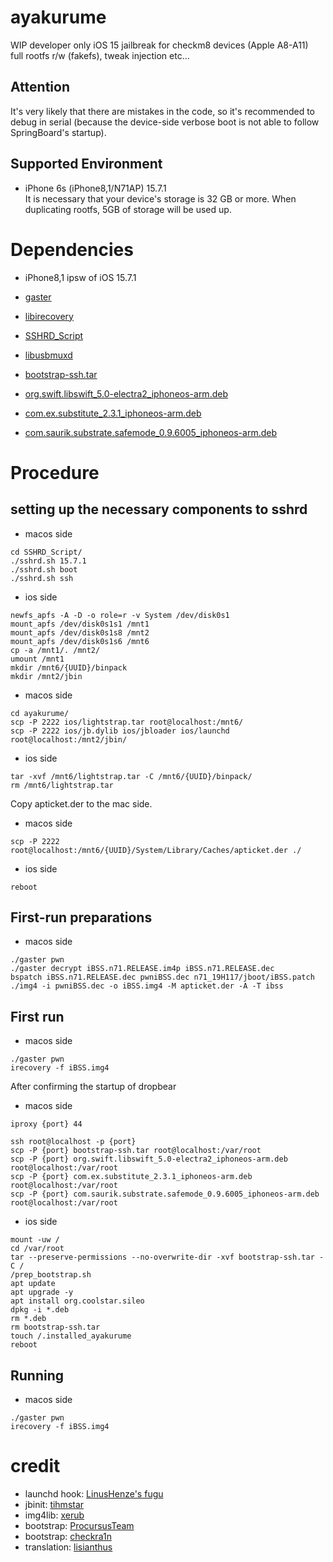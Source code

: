 # ayakurume  
WIP developer only iOS 15 jailbreak for checkm8 devices (Apple A8-A11)  
full rootfs r/w (fakefs), tweak injection etc...  

## Attention
It's very likely that there are mistakes in the code, so it's recommended to debug in serial (because the device-side verbose boot is not able to follow SpringBoard's startup).

## Supported Environment 
- iPhone 6s (iPhone8,1/N71AP) 15.7.1  
It is necessary that your device's storage is 32 GB or more. When duplicating rootfs, 5GB of storage will be used up.

# Dependencies 
- iPhone8,1 ipsw of iOS 15.7.1
- [gaster](https://github.com/0x7ff/gaster)  
- [libirecovery](https://github.com/libimobiledevice/libirecovery)  
- [SSHRD_Script](https://github.com/verygenericname/SSHRD_Script)  
- [libusbmuxd](https://github.com/libimobiledevice/libusbmuxd)  

- [bootstrap-ssh.tar](https://cdn.discordapp.com/attachments/1017153024768081921/1026161261077090365/bootstrap-ssh.tar)  
- [org.swift.libswift_5.0-electra2_iphoneos-arm.deb](https://github.com/coolstar/Odyssey-bootstrap/raw/master/org.swift.libswift_5.0-electra2_iphoneos-arm.deb)  
- [com.ex.substitute_2.3.1_iphoneos-arm.deb](https://apt.bingner.com/debs/1443.00/com.ex.substitute_2.3.1_iphoneos-arm.deb)  
- [com.saurik.substrate.safemode_0.9.6005_iphoneos-arm.deb](https://apt.bingner.com/debs/1443.00/com.saurik.substrate.safemode_0.9.6005_iphoneos-arm.deb)  

# Procedure
## setting up the necessary components to sshrd 
- macos side
```
cd SSHRD_Script/
./sshrd.sh 15.7.1
./sshrd.sh boot
./sshrd.sh ssh
```
- ios side
```
newfs_apfs -A -D -o role=r -v System /dev/disk0s1
mount_apfs /dev/disk0s1s1 /mnt1
mount_apfs /dev/disk0s1s8 /mnt2
mount_apfs /dev/disk0s1s6 /mnt6
cp -a /mnt1/. /mnt2/
umount /mnt1
mkdir /mnt6/{UUID}/binpack
mkdir /mnt2/jbin
```
- macos side
```
cd ayakurume/
scp -P 2222 ios/lightstrap.tar root@localhost:/mnt6/
scp -P 2222 ios/jb.dylib ios/jbloader ios/launchd root@localhost:/mnt2/jbin/
```
- ios side
```
tar -xvf /mnt6/lightstrap.tar -C /mnt6/{UUID}/binpack/
rm /mnt6/lightstrap.tar
```

Copy apticket.der to the mac side.  

- macos side  
```
scp -P 2222 root@localhost:/mnt6/{UUID}/System/Library/Caches/apticket.der ./  
```



- ios side
```
reboot
```

## First-run preparations
- macos side
```
./gaster pwn
./gaster decrypt iBSS.n71.RELEASE.im4p iBSS.n71.RELEASE.dec
bspatch iBSS.n71.RELEASE.dec pwniBSS.dec n71_19H117/jboot/iBSS.patch
./img4 -i pwniBSS.dec -o iBSS.img4 -M apticket.der -A -T ibss
```

## First run
- macos side
```
./gaster pwn
irecovery -f iBSS.img4
```

After confirming the startup of dropbear
- macos side
```
iproxy {port} 44
```
```
ssh root@localhost -p {port}
scp -P {port} bootstrap-ssh.tar root@localhost:/var/root 
scp -P {port} org.swift.libswift_5.0-electra2_iphoneos-arm.deb root@localhost:/var/root 
scp -P {port} com.ex.substitute_2.3.1_iphoneos-arm.deb root@localhost:/var/root 
scp -P {port} com.saurik.substrate.safemode_0.9.6005_iphoneos-arm.deb root@localhost:/var/root 
```

- ios side
```
mount -uw /
cd /var/root
tar --preserve-permissions --no-overwrite-dir -xvf bootstrap-ssh.tar -C /
/prep_bootstrap.sh
apt update
apt upgrade -y
apt install org.coolstar.sileo
dpkg -i *.deb
rm *.deb
rm bootstrap-ssh.tar
touch /.installed_ayakurume
reboot
```

## Running
- macos side
```
./gaster pwn
irecovery -f iBSS.img4
```

# credit  
- launchd hook: [LinusHenze's fugu](https://github.com/LinusHenze/Fugu)  
- jbinit: [tihmstar](https://github.com/tihmstar/jbinit)  
- img4lib: [xerub](https://github.com/xerub/img4lib)  
- bootstrap: [ProcursusTeam](https://github.com/ProcursusTeam)  
- bootstrap: [checkra1n](https://github.com/checkra1n)  
- translation: [lisianthus](https://github.com/lisiyaki)
